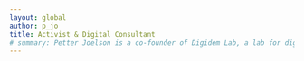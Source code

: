 ```yaml
---
layout: global
author: p_jo
title: Activist & Digital Consultant
# summary: Petter Joelson is a co-founder of Digidem Lab, a lab for digital democracy and participation.
---
```


<!-- <img src="{{ site.email | to_gravatar:50 }}" class="img-circle"/> -->
<!--
# {{site.title}}

{{page.title}}

[Blog](https://medium.com/@p_jo),
[Twitter](http://twitter.com/p_jo),
[Mail](mailto:contact@p-jo.se)

## Read more
* [Modular and responsive design for Doctors Without Borders](https://medium.com/@p_jo/sa%CC%8A-designar-vi-la%CC%88kare-utan-gra%CC%88nser-3ea26429404b)    
<small>Petter Joelson, 2015-02-24</small>
* [Så gjorde vi sajten: Sverige för UNHCR](http://internetworld.idg.se/2.1006/1.546787/sa-gjorde-vi-sajten--sverige-for-unhcr)    
<small>Daniel Goldberg, Internetworld, 2014-02-13</small>
-->
